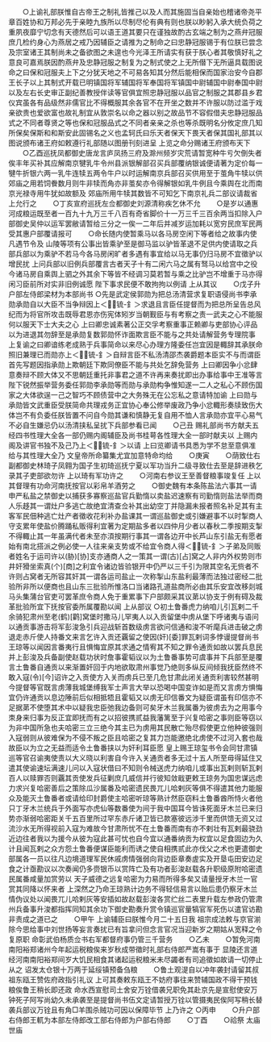<!-- { "loadSidebar": true } -->
　　○上谕礼部朕惟自古帝王之制礼皆推己以及人而其施固当自亲始也稽诸帝尧平章百姓协和万邦必先于亲睦九族所以尽制尽伦有典有则也朕以眇躬入承大统负荷之重夙夜靡宁切念有天德然后可以语王道其要只在谨独故酌古玄端之制为之燕弁冠服庶几检约身心为燕居之戒乃因辅臣之请推为之制命之曰忠静冠服锡于有位朕已尝念及宗室诸王其制尚未之备欲图之未遑也今光泽王所请实有获于朕心者其敬慎好礼之意良可嘉焉朕因酌燕弁及忠静冠服之制复为之制式使之上无所僣下无所逼具载图说命之曰保和冠服夫上下之分犹天地之不可易各知其分然后能相保而国家治安今自郡王长子以上其制式开载已明镇国将军辅国将军奉国将军镇国中尉辅国中尉奉国中尉以及左右长史审正副纪善教授伴读等官俱宜照忠静冠服以品官之制服之其郡县乡君仪宾虽各有品级然非儒官比不得概服其余各官不在开坐之数并不许服以防过滥于戏亲欲贵也爱欲富也故礼制宜从敦崇名以命之器以别之故品节不容假借夫忠静冠服品式之不同者尊贤之等也保和冠服品式之不同者亲亲之杀也等杀既明名分攸定庶几知所保矣保斯和和斯安此固锡名之义也孟轲氏曰乐天者保天下畏天者保其国礼部其以图说颁布诸王府如敕遵行礼部随以图册刊刻进呈  上览之命分赐诸王府颁布天下
　　○乙酉巡抚凤都御史唐龙言庐凤扬三府及滁州频岁灾荒请暂宽种牛亏欠倒失者俟丰年买补其应解南京犍乳牛令州县派银解部召买兵部覆纳银诚便请著为定价每一犍牛折银六两一乳牛连犊五两令牛户以时运解南京兵部召买供用至于茧角牛犊以供  郊庙之用若饲餋数月则牛非犊而角亦非茧矣亦令得解银如乳牛例且今乘舆在北而南京光禄寺用牛犹如故额及  郊庙所用牛犊其数皆不可知乞下南京礼兵二部议请裁省  上允行之
　　○丁亥宣府巡抚左佥都御史刘源清称疾乞休不允
　　○是岁以通惠河成粮运既至者一百九十九万三千八百有奇省脚价十一万三千三百余两当扣除入户部御史吴仲以运军罢敝请暂给三分之一俟一二年后并减岁运加耗以宽穷民庶军民两受其惠户部覆请报可
　　○命长随内使暂乘马以各马房空闲下等者给之故事内使凡遇节令及  山陵等项有公事出皆乘驴至是御马监以驴皆革退不足供内使请取之兵部兵部以为乘驴不若马今各马房闲旷者多遇有事宜给以马无事仍归马房不宜徵驴以增民扰  上问兵部以旧例兵部覆言古者天子十有二闲六马之属有驽马以给宫中之役今诸马房自乘舆上驷之外其余下等皆不经调习莫若暂与乘之比驴岂不增重于马亦得闲习臣前所对实非旧例诚愿  陛下事求民便不敢拘拘以例请  上从其议
　　○戊子升户部左侍郎梁材为本部尚书
○先是武定侯郭勋为把总汤清营求复职语侵尚书李承勋承勋自以大臣不当争辩因上＜锍-釒＞求退且言臣任提督而为把总所呈告总风纪而为将官所攻击既辱君恩亦伤宪体矧岁当朝觐臣与有考察之责一武夫之心不能服何以服天下士大夫之心  上曰卿忠诚素著公正交孚考察重事正赖卿与吏部协心评品以为进退其勿辞至是承勋复数郭勋怀诈面欺言臣不能与之共处请解营务专理院事  上复谕之曰卿谙练老成熟于兵事简命以来尽心办理方隆委任岂宜因是輙辞其承朕命照旧兼理已而勋亦上＜锍-釒＞自辩言臣不私汤清邵杰袭爵题本臣实不与而谓臣首先写题因指承勋上欺朝廷下欺同僚臣不能与共处乞辞免营务  上曰卿因争小忿肆意奏辩不顾大体又不思朝廷重托非事君之道不许再来奏扰即出办事给事中王准等言  陛下锐然振举营务委任郭勋李承勋等而勋与承勋构争惟知遂一二人之私心不顾伤国家之大体欲逞一己之智巧不顾债营中之大务殊无在公忘私之意请特加谕  上曰勋与承勋皆文武重臣受朕简命共理戎务正宜协心奉公修举废政乃争小忿輙形奏牍致伤大体岂不有负委任朕皆置不问自今勋其谦和慎静无复自用不恤人言承勋亦宜平心易气不必自生嫌忌仍以汤清挟私呈扰下兵部参看已闻
　　○己丑  赐礼部尚书方献夫五经四书性理大全各一部仍赐内阁辅臣及尚书桂萼各性理大全一部时献夫以  上赐内阁及讲官书独不及己乃上＜锍-釒＞以请  上曰览卿请书具悉为学不怠至意俱准给与其性理大全乃  文皇帝所命纂集尤宜加意特命均给
　　○庚寅
　　○荫致仕右副都御史林琦子凤翱为国子生初琦巡抚宁夏以军功当升二级寻致仕去至是辞进秩乞录其子吏部欲勿许  上以琦有军功许之
　　○河南右参议王至善督粮事竣复任  上以其督理有功命河南抚按官以彩帛羊酒劳之
　　○御史魏有本条陈盐法六事其一请申严私盐之禁御史以捕获多寡察巡盐官兵勤惰以卖盐迟速察有司勤惰则盐法举而商人乐趍其一谓灶户多逃亡故绝宜清查佥补其出幼空丁并隐漏未报者照名补足其有主客军民佃种逃亡灶产者徵收花利补办盐课其一谓巡盐御史或引嫌避事不以时掣商人守支累年使盐价腾踊私贩得利宜著为定期盐多者以四仲月少者以春秋二季按期支掣不得輙止其一年虽满代者未至亦湏按期行事其一谓各边开中长芦山东引盐无有愿者始有南北搭派之例必使一人往来亲支势或不给宜令商人得＜锍-釒＞子弟及同贩者姓名于运司许以(胁)[协]支亦通商人之一策其一谓(古)[占]窝之人非内外权势则市井奸猾坐索真(个)[商]之利宜令诸边皆验银开中仍严以三千引为限其空名无赀者不许则占窝者无所容其奸其一谓各运司盐止一次称掣山东盐利最薄而法独过密经二批验所非所以便商也且山东三批验所惟洛口当诸路孔道盐商所必由其乐安宜改移剡城马头集蒲台官吏可罢革庶令商人免于重累事下户部颇采其议苐以协支于例有碍及裁革批验所宜下抚按官委所属覆勘以闻  上从部议
○初土鲁番虎力纳咱儿引瓦剌二千余骑犯肃州至老(鹤)[鹳]窝堡时撒马儿罕夷人以入贡留堡中虏从堡下呼诸夷与语问以通贡事游击将军彭浚急引兵迎战斩首数级虏言欲问信通和浚不听麾兵进击破之虏退走赤斤使人持番文来言乞许入贡还覊留之使因(奸)[委]罪瓦剌词多悖谩提督尚书王琼等以闻因言番夷行且惧悔宜原其求通之情宥其不知之罪令通贡如故以罢兵息民并上彭浚及兵备副使赵载功状时詹事霍韬议以为土鲁番事势可虞事并下兵部至是覆言土鲁番自通贡以来渐置奸回于内地欲取肃州事觉乃绝则多纵反间倾我抚臣然终不敢入寇(令)[今]诏许之入贡使方入关而虏兵已至几危甘肃此闭关通贡利害较然甚明今提督等官既言虏薄我城堡缚我军士声言大举以恐喝中国变诈如是而又言虏方惧悔宜仍许通贡以息边陲前后似相抵牾且霍韬又以虏无印信番文为疑臣谓虽有印信亦不足据苐不使堕其术中以疑我忠臣弛我边备则可矣牙木兰我属番为彼虏去为之用事今朿身来归事为反正宜即抚而有之以招彼携贰益我藩篱至于兴复哈密之事则臣等窃以为非中国所急也夫哈密三立三绝今其主已为虏用其民散亡殆尽假使更立他种彼强则入寇弱则从彼难保为不侵不叛之臣且哈密之复其力岂能邀绝北虏使不过河入套也哉故臣以为立之无益而适令土鲁番挟以为奸利耳臣愿  皇上赐王琼玺书令会同甘肃镇巡等官召谕夷使责以大义晓以利害自今许入关通贡者多无过十五人所至毋得延住又遣其使谕速坛满速儿问以入寇状借曰不知则令械送虎力纳咱儿或事出瓦剌则斩瓦剌百人以赎罪否则覊其贡使发兵征剿庶几威信并行彼知敛戢更敕王琼务为国忠谋远虑力求兴复哈密善后之策除瓜沙属番及哈密遗民畏兀儿哈剌灰等俱不得遣其他力能服众及能灭土鲁番者或请给印封爵使主哈密听琼等熟计然臣窃料土鲁番酋所恃火者他只丁牙木兰统兵于外面写亦虎仙等数番使为间于我中国耳今皆诛死面牙木兰已来归势亦渐弱哈密距关千五百里所过罕东赤斤诸卫皆已款塞彼远涉千里而供馈无资又过流沙水无所得视前入寇为难故今甘肃所忧不在土鲁番而南有亦不剌壮有瓦剌最骁劲近边往者我以为援今从彼为寇此甚可忧也自今宜以通番纳贡为权宜以足食固边为久计且闻瓦剌之众方怨土鲁番便谋臣能利而诱之使自相携贰此亦伐父之术也更遣御史部属各一员以往凡边境道理军民休戚虏情强弱向背边臣章奏虗实及开垦屯田安边足食之计亟勘议以次奏闻仍多赍银币以赏阵亡及有功者彭浚赵载各升职级原附哈密遗民属番咸量加赏劳以  天子威德之远复哈密为力易而所得多矣又请量授牙木兰一官赏其同降以怀来者  上深然之乃命王琼熟计边务不得轻信易言以贻后患仍察牙木兰情伪议处以闻畏兀儿哈剌灰等安插如故赵载彭浚各赏纻丝二表里升载左参政仍管肃州兵备事升浚都指挥同知其余功下御史勘奏升赏令镇巡官量犒官军死伤以遣官访勘非责成之道已之
　　○甲午  上谕辅臣曰朕惟今月二十五日我  祖宗成法敕与京官湔除今思给事中刘世扬等妄言奏扰已有旨拿问但念言官况当迎新岁之期姑从宽释之令复原职  命彰武伯杨质佥书右军都督府事仍管三千营务
　　○乙未
　　○暂免河南南阳裕郑诸州今年起运税粮俟来岁秋成带徵时礼部右侍郎严嵩有事于  显陵还言道经河南南阳裕郑间岁大饥民相食其诸起运税粮米未尽蠲者有司追徵如故请一切停止从之  诏发太仓银十万两于延绥镇预备刍粮
　　○鲁土观湜自以冲年袭封请留其叔祖东瓯王赞佐府政指引礼议  上可其奏敕东瓯王不妨府事往来赞辅国政不得干预钱粮俟鲁王稍长即还政  命水西宣慰司土舍安万铨借袭兄职免其赴京先是宣慰使安万钟死子阿写尚幼久未承袭至是提督尚书伍文定请暂授万铨以管摄夷民俟阿写稍长替袭兵部议万铨且有角□羊围杀贼功可因以保障毕节  上乃许之
○丙申
　　○升户部右侍郎王軏为本部左侍郎改工部右侍郎为户部右侍郎
　　○丁酉
　　○祫祭  太庙  世庙
